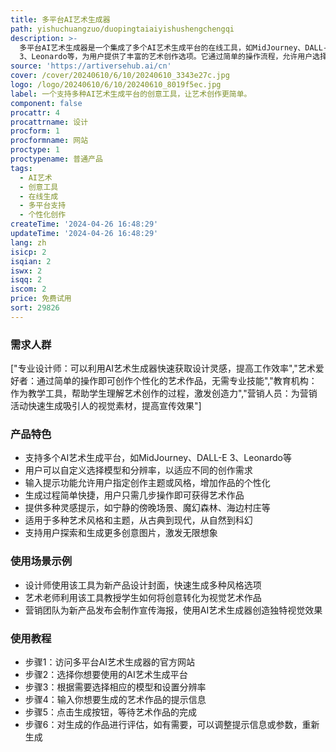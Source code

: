 ```yaml
---
title: 多平台AI艺术生成器
path: yishuchuangzuo/duopingtaiaiyishushengchengqi
description: >-
  多平台AI艺术生成器是一个集成了多个AI艺术生成平台的在线工具，如MidJourney、DALL-E
  3、Leonardo等，为用户提供了丰富的艺术创作选项。它通过简单的操作流程，允许用户选择不同的AI平台和模型，设置分辨率，输入提示语，并生成艺术作品。该产品的主要优点在于其便捷性、创意性和多样性，它不仅适用于专业设计师寻找灵感，也适合普通用户进行个性化艺术创作。目前，该产品的具体价格和定位信息未在页面上提供。
source: 'https://artiversehub.ai/cn'
cover: /cover/20240610/6/10/20240610_3343e27c.jpg
logo: /logo/20240610/6/10/20240610_8019f5ec.jpg
label: 一个支持多种AI艺术生成平台的创意工具，让艺术创作更简单。
component: false
procattr: 4
procattrname: 设计
procform: 1
procformname: 网站
proctype: 1
proctypename: 普通产品
tags:
  - AI艺术
  - 创意工具
  - 在线生成
  - 多平台支持
  - 个性化创作
createTime: '2024-04-26 16:48:29'
updateTime: '2024-04-26 16:48:29'
lang: zh
isicp: 2
isqian: 2
iswx: 2
isqq: 2
iscom: 2
price: 免费试用
sort: 29826
---
```




### 需求人群
["专业设计师：可以利用AI艺术生成器快速获取设计灵感，提高工作效率","艺术爱好者：通过简单的操作即可创作个性化的艺术作品，无需专业技能","教育机构：作为教学工具，帮助学生理解艺术创作的过程，激发创造力","营销人员：为营销活动快速生成吸引人的视觉素材，提高宣传效果"]

### 产品特色
* 支持多个AI艺术生成平台，如MidJourney、DALL-E 3、Leonardo等
* 用户可以自定义选择模型和分辨率，以适应不同的创作需求
* 输入提示功能允许用户指定创作主题或风格，增加作品的个性化
* 生成过程简单快捷，用户只需几步操作即可获得艺术作品
* 提供多种灵感提示，如宁静的傍晚场景、魔幻森林、海边村庄等
* 适用于多种艺术风格和主题，从古典到现代，从自然到科幻
* 支持用户探索和生成更多创意图片，激发无限想象

### 使用场景示例
* 设计师使用该工具为新产品设计封面，快速生成多种风格选项
* 艺术老师利用该工具教授学生如何将创意转化为视觉艺术作品
* 营销团队为新产品发布会制作宣传海报，使用AI艺术生成器创造独特视觉效果

### 使用教程
* 步骤1：访问多平台AI艺术生成器的官方网站
* 步骤2：选择你想要使用的AI艺术生成平台
* 步骤3：根据需要选择相应的模型和设置分辨率
* 步骤4：输入你想要生成的艺术作品的提示信息
* 步骤5：点击生成按钮，等待艺术作品的完成
* 步骤6：对生成的作品进行评估，如有需要，可以调整提示信息或参数，重新生成

  
